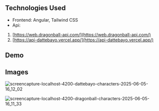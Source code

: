 ## Technologies Used

* Frontend: Angular, Tailwind CSS
* Api:
1. [https://web.dragonball-api.com/](https://web.dragonball-api.com/)
2. [https://api-dattebayo.vercel.app/](https://api-dattebayo.vercel.app/)

## Demo

## Images

![screencapture-localhost-4200-dattebayo-characters-2025-06-05-16_12_02](https://github.com/user-attachments/assets/d68f347a-cd3d-45f9-8f3c-03d53d71b572)

![screencapture-localhost-4200-dragonball-characters-2025-06-05-16_11_33](https://github.com/user-attachments/assets/ca0a2dbc-590d-4922-b124-2f61ec17e504)

